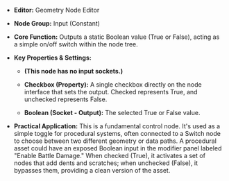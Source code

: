 - **Editor:** Geometry Node Editor
    
- **Node Group:** Input (Constant)
    
- **Core Function:** Outputs a static Boolean value (True or False), acting as a simple on/off switch within the node tree.
    
- **Key Properties & Settings:**
    
    - **(This node has no input sockets.)**
        
    - **Checkbox (Property):** A single checkbox directly on the node interface that sets the output. Checked represents True, and unchecked represents False.
        
    - **Boolean (Socket - Output):** The selected True or False value.
        
- **Practical Application:** This is a fundamental control node. It's used as a simple toggle for procedural systems, often connected to a Switch node to choose between two different geometry or data paths. A procedural asset could have an exposed Boolean input in the modifier panel labeled "Enable Battle Damage." When checked (True), it activates a set of nodes that add dents and scratches; when unchecked (False), it bypasses them, providing a clean version of the asset.